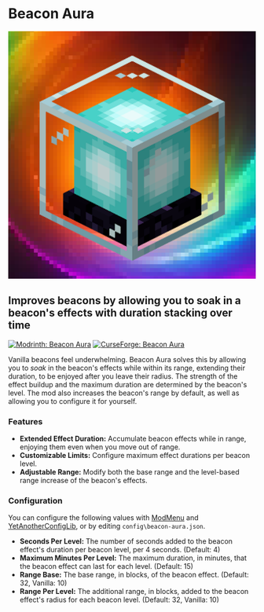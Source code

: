 # Beacon Aura

![icon.png](icon.png)

## Improves beacons by allowing you to soak in a beacon's effects with duration stacking over time

[![Modrinth: Beacon Aura](https://img.shields.io/badge/Modrinth-Beacon_Aura-00ae5d?logo=modrinth)](https://modrinth.com/mod/beacon-aura)
[![CurseForge: Beacon Aura](https://img.shields.io/badge/CurseForge-Beacon_Aura-f16437?logo=curseforge)](https://www.curseforge.com/minecraft/mc-mods/beacon-aura)

Vanilla beacons feel underwhelming. Beacon Aura solves this by allowing you to *soak* in the beacon's effects while within its range, extending their duration, to be enjoyed after you leave their radius. The strength of the effect buildup and the maximum duration are determined by the beacon's level. The mod also increases the beacon's range by default, as well as allowing you to configure it for yourself.

### Features

* **Extended Effect Duration:** Accumulate beacon effects while in range, enjoying them even when you move out of range.
* **Customizable Limits:** Configure maximum effect durations per beacon level.
* **Adjustable Range:** Modify both the base range and the level-based range increase of the beacon's effects.

### Configuration

You can configure the following values with [ModMenu](https://github.com/TerraformersMC/ModMenu) and [YetAnotherConfigLib](https://github.com/isXander/YetAnotherConfigLib), or by editing `config\beacon-aura.json`.

* **Seconds Per Level:** The number of seconds added to the beacon effect's duration per beacon level, per 4 seconds. (Default: 4)
* **Maximum Minutes Per Level:** The maximum duration, in minutes, that the beacon effect can last for each level. (Default: 15)
* **Range Base:** The base range, in blocks, of the beacon effect. (Default: 32, Vanilla: 10)
* **Range Per Level:** The additional range, in blocks, added to the beacon effect's radius for each beacon level. (Default: 32, Vanilla: 10)
